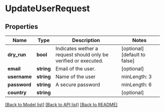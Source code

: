 # UpdateUserRequest

## Properties
Name | Type | Description | Notes
------------ | ------------- | ------------- | -------------
**dry_run** | **bool** | Indicates wether a request should only be verified or executed. | [optional] [default to false]
**email** | **string** | Email of the user. | [optional] 
**username** | **string** | Name of the user | minLength: 3 | maxLength: 180 | [optional] 
**password** | **string** | A secure password | minLength: 6 | maxLength: 4096 | [optional] 
**country** | **string** |  | [optional] 

[[Back to Model list]](../README.md#documentation-for-models) [[Back to API list]](../README.md#documentation-for-api-endpoints) [[Back to README]](../README.md)



